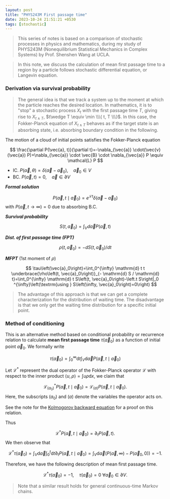 ```yaml
---
layout: post
title: "PHYS243M First passage time"
date: 2023-10-24 21:51:21 +0530
tags: [stochastic]
---
```



> This series of notes is based on a comparison of stochastic processes in physics and mathematics, during my study of PHYS243M (Nonequilibrium Statistical Mechanics in Complex Systems) by Prof. Shenshen Wang at UCLA.

>In this note, we discuss the calculation of mean first passage time to a region by a particle follows stochastic differential equation, or Langevin equation.

### Derivation via survival probability
>The general idea is that we track a system up to the moment at which the particle reaches the desired location. In mathematics, it is to "stop" a stochastic process $X_t$ with the first passage time $T$, giving rise to $X_{t\wedge T}$, $t\wedge T \equiv \min \\\{ t, T \\\}$. In this case, the Fokker-Planck equation of $X_{t\wedge T}$ behaves as if the target state is an absorbing state, i.e. absorbing boundary condition in the following.

The motion of a cloud of initial points satisfies the Fokker-Planck equation

$$
\frac{\partial P(\vec{a}, t)}{\partial t}=-\nabla_{\vec{a}} \cdot(\vec{v}(\vec{a}) P)+\nabla_{\vec{a}} \cdot \vec{B} \cdot \nabla_{\vec{a}} P \equiv \mathcal{L} P
$$

- IC. $P(\vec{a}, \theta)=\delta\left(\vec{a}-\vec{a}_0\right), \quad \vec{a}_0 \in V$
- BC. $P(\vec{a}, t)=0, \quad \vec{a} \in \partial V$ 

***Formal solution*** 

$$
P(\vec{a}, t \mid \vec{a}_0)=e^{\mathcal{L} t} \delta\left(\vec{a}-\vec{a}_0\right)
$$
with $P(\vec{a}, t \rightarrow \infty)=0$ due to absorbing B.C.

***Survival probability***

$$
S\left(t, \vec{a}_0\right)=\int_V d \vec{a} P(\vec{a}, t)
$$

***Dist. of first passage time (FPT)***

$$
\rho\left(t, \vec{a}_0\right)=-d S\left(t, \vec{a}_0\right) / d t
$$

***MFPT*** (1st moment of $\rho$)

$$
\tau\left(\vec{a}_0\right)=\int_0^{\infty} \mathrm{d} t t \underbrace{\rho\left(t, \vec{a}_0\right)}_{- \mathrm{d} S / \mathrm{d} t}=\int_0^{\infty} \mathrm{d} t S\left(t, \vec{a}_0\right)-\left.t S\right|_0 ^{\infty}\left(\textrm{using } S\left(\infty, \vec{a}_0\right)=0\right)
$$

> The advantage of this approach is that we can get a complete characterization for the distribution of waiting time. The disadvantage is that we only get the waiting time distribution for a specific initial point.

### Method of conditioning

This is an alternative method based on conditional probability or recurrence relation to calculate **mean first passage time** $\tau(\vec{a}_0)$ as a function of initial point $\vec{a}_0$. We formally write

$$
\tau\left(\vec{a}_0\right)=\int_0^{\infty} \mathrm{d} t \int_V \mathrm{d} \vec{a} P\left(\vec{a}, t \mid \vec{a}_0\right)
$$

Let $\mathcal{L}^*$ represent the dual operator of the Fokker-Planck operator $\mathcal{L}$ with respect to the inner product $\langle u, \rho \rangle=\int u \rho \mathrm{d}x$, we claim that

$$
\mathcal{L}^*_{(a_0)} P(\vec{a}, t \mid \vec{a}_0) = \mathcal{L}_{(a)}P(\vec{a},t \mid \vec{a}_0).
$$
Here, the subscripts $(a_0)$ and $(a)$ denote the variables the operator acts on.

See the note for the [Kolmogorov backward equation](/blog/kolmogorov-backward-eq.html) for a proof on this relation.

Thus

$$
\mathcal{L}^{*} P(\vec{a}, t \mid \vec{a}_0) = \partial_{t} P(\vec{a},t).
$$
We then observe that

$$
\mathcal{L}^*  \tau(\vec{a}_0) = \int_V \mathrm{d} \vec{a}\int_0^t \mathrm{d} t \partial_{t} P(\vec{a},t \mid \vec{a}_0) = \int_V \mathrm{d} \vec{a} \left( P(\vec{a}, \infty) - P(\vec{a}_0, 0) \right) = - 1.
$$

Therefore, we have the following description of mean first passage time.

$$
\mathcal{L}^{*} \tau\left(\vec{a}_0\right)=-1, \quad \tau(\vec{a}_0)=0 ~ \forall  \vec{a}_0 \in \partial_{} V.
$$

> Note that a similar result holds for general continuous-time Markov chains.
